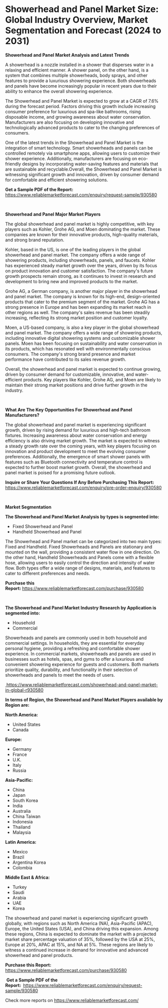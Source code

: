 <p><h1>Showerhead and Panel Market Size: Global Industry Overview, Market Segmentation and Forecast (2024 to 2031)</h1></p><p><strong>Showerhead and Panel Market Analysis and Latest Trends</strong></p>
<p><p>A showerhead is a nozzle installed in a shower that disperses water in a relaxing and efficient manner. A shower panel, on the other hand, is a system that combines multiple showerheads, body sprays, and other features to provide a luxurious showering experience. Both showerheads and panels have become increasingly popular in recent years due to their ability to enhance the overall showering experience.</p><p>The Showerhead and Panel Market is expected to grow at a CAGR of 7.6% during the forecast period. Factors driving this growth include increasing consumer preference for luxurious and spa-like bathrooms, rising disposable income, and growing awareness about water conservation. Manufacturers are also focusing on developing innovative and technologically advanced products to cater to the changing preferences of consumers.</p><p>One of the latest trends in the Showerhead and Panel Market is the integration of smart technology. Smart showerheads and panels can be controlled remotely via smartphone apps, allowing users to customize their shower experience. Additionally, manufacturers are focusing on eco-friendly designs by incorporating water-saving features and materials that are sustainable and recyclable.Overall, the Showerhead and Panel Market is witnessing significant growth and innovation, driven by consumer demand for comfortable and efficient showering solutions.</p></p>
<p><strong>Get a Sample PDF of the Report:&nbsp;</strong> <a href="https://www.reliablemarketforecast.com/enquiry/request-sample/930580">https://www.reliablemarketforecast.com/enquiry/request-sample/930580</a></p>
<p>&nbsp;</p>
<p><strong>Showerhead and Panel Major Market Players</strong></p>
<p><p>The global showerhead and panel market is highly competitive, with key players such as Kohler, Grohe AG, and Moen dominating the market. These companies are known for their innovative products, high-quality materials, and strong brand reputation.</p><p>Kohler, based in the US, is one of the leading players in the global showerhead and panel market. The company offers a wide range of showering products, including showerheads, panels, and faucets. Kohler has experienced steady market growth over the years, driven by its focus on product innovation and customer satisfaction. The company's future growth prospects remain strong, as it continues to invest in research and development to bring new and improved products to the market.</p><p>Grohe AG, a German company, is another major player in the showerhead and panel market. The company is known for its high-end, design-oriented products that cater to the premium segment of the market. Grohe AG has a strong presence in Europe and has been expanding its market reach in other regions as well. The company's sales revenue has been steadily increasing, reflecting its strong market position and customer loyalty.</p><p>Moen, a US-based company, is also a key player in the global showerhead and panel market. The company offers a wide range of showering products, including innovative digital showering systems and customizable shower panels. Moen has been focusing on sustainability and water conservation in its products, which has resonated well with environmentally conscious consumers. The company's strong brand presence and market performance have contributed to its sales revenue growth.</p><p>Overall, the showerhead and panel market is expected to continue growing, driven by consumer demand for customizable, innovative, and water-efficient products. Key players like Kohler, Grohe AG, and Moen are likely to maintain their strong market positions and drive further growth in the industry.</p></p>
<p>&nbsp;</p>
<p><strong>What Are The Key Opportunities For Showerhead and Panel Manufacturers?</strong></p>
<p><p>The global showerhead and panel market is experiencing significant growth, driven by rising demand for luxurious and high-tech bathroom fixtures. Increasing awareness about water conservation and energy efficiency is also driving market growth. The market is expected to witness a steady growth rate over the coming years, with key players focusing on innovation and product development to meet the evolving consumer preferences. Additionally, the emergence of smart shower panels with features such as Bluetooth connectivity and temperature control is expected to further boost market growth. Overall, the showerhead and panel market is poised for a promising future outlook.</p></p>
<p><strong>Inquire or Share Your Questions If Any Before Purchasing This Report:</strong> <a href="https://www.reliablemarketforecast.com/enquiry/pre-order-enquiry/930580">https://www.reliablemarketforecast.com/enquiry/pre-order-enquiry/930580</a></p>
<p>&nbsp;</p>
<p><strong>Market Segmentation</strong></p>
<p><strong>The Showerhead and Panel Market Analysis by types is segmented into:</strong></p>
<p><ul><li>Fixed Showerhead and Panel</li><li>Handheld Showerhead and Panel</li></ul></p>
<p><p>The Showerhead and Panel market can be categorized into two main types: Fixed and Handheld. Fixed Showerheads and Panels are stationary and mounted on the wall, providing a consistent water flow in one direction. On the other hand, Handheld Showerheads and Panels come with a flexible hose, allowing users to easily control the direction and intensity of water flow. Both types offer a wide range of designs, materials, and features to cater to different preferences and needs.</p></p>
<p><strong>Purchase this Report:&nbsp;</strong><a href="https://www.reliablemarketforecast.com/purchase/930580">https://www.reliablemarketforecast.com/purchase/930580</a></p>
<p>&nbsp;</p>
<p><strong>The Showerhead and Panel Market Industry Research by Application is segmented into:</strong></p>
<p><ul><li>Household</li><li>Commercial</li></ul></p>
<p><p>Showerheads and panels are commonly used in both household and commercial settings. In households, they are essential for everyday personal hygiene, providing a refreshing and comfortable shower experience. In commercial markets, showerheads and panels are used in businesses such as hotels, spas, and gyms to offer a luxurious and convenient showering experience for guests and customers. Both markets prioritize quality, durability, and functionality in their selection of showerheads and panels to meet the needs of users.</p></p>
<p><a href="https://www.reliablemarketforecast.com/showerhead-and-panel-market-in-global-r930580">&nbsp;https://www.reliablemarketforecast.com/showerhead-and-panel-market-in-global-r930580</a></p>
<p><strong>In terms of Region, the Showerhead and Panel Market Players available by Region are:</strong></p>
<p>
    <p> <strong> North America: </strong>
        <ul>
            <li>United States</li>
            <li>Canada</li>
        </ul>
        </p> 
    <p> <strong> Europe: </strong>
        <ul>
            <li>Germany</li>
            <li>France</li>
            <li>U.K.</li>
            <li>Italy</li>
            <li>Russia</li>
        </ul>
        </p> 
    <p> <strong> Asia-Pacific: </strong>
        <ul>
            <li>China</li>
            <li>Japan</li>
            <li>South Korea</li>
            <li>India</li>
            <li>Australia</li>
            <li>China Taiwan</li>
            <li>Indonesia</li>
            <li>Thailand</li>
            <li>Malaysia</li>
        </ul>
        </p> 
    <p> <strong> Latin America: </strong>
        <ul>
            <li>Mexico</li>
            <li>Brazil</li>
            <li>Argentina Korea</li>
            <li>Colombia</li>
        </ul>
        </p> 
    <p> <strong> Middle East & Africa: </strong>
        <ul>
            <li>Turkey</li>
            <li>Saudi</li>
            <li>Arabia</li>
            <li>UAE</li>
            <li>Korea</li>
        </ul>
    </p>
    </p>
<p><p>The showerhead and panel market is experiencing significant growth globally, with regions such as North America (NA), Asia-Pacific (APAC), Europe, the United States (USA), and China driving this expansion. Among these regions, China is expected to dominate the market with a projected market share percentage valuation of 35%, followed by the USA at 25%, Europe at 20%, APAC at 15%, and NA at 5%. These regions are likely to witness a continued increase in demand for innovative and advanced showerhead and panel products.</p></p>
<p><strong>Purchase this Report: </strong><a href="https://www.reliablemarketforecast.com/purchase/930580">https://www.reliablemarketforecast.com/purchase/930580</a></p>
<p>&nbsp;<strong>Get a Sample PDF of the Report:&nbsp;&nbsp;</strong><a href="https://www.reliablemarketforecast.com/enquiry/request-sample/930580">https://www.reliablemarketforecast.com/enquiry/request-sample/930580</a></p>
<p><strong></strong></p>
<p>Check more reports on <a href="https://www.reliablemarketforecast.com/">https://www.reliablemarketforecast.com/</a></p>